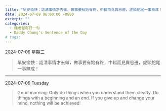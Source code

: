 ```yaml
---
title: "早安愉快：認清事情才去做，做事要有始有終，中輟而見異思遷，虎頭蛇尾一事無成！ <br> Good morning: Only do things when you understand them clearly. Do things with a beginning and an end. If you give up and change your mind, nothing will be achieved!"
date: 2024-07-09 06:00:00 +0800
excerpt: ""
categories:
  - 鍾老爸每日一句
  - Daddy Chung's Sentence of the Day
# tags:
---
```


2024-07-09 星期二

> 早安愉快：認清事情才去做，做事要有始有終，中輟而見異思遷，虎頭蛇尾一事無成！

---

2024-07-09 Tuesday

> Good morning: Only do things when you understand them clearly. Do things with a beginning and an end. If you give up and change your mind, nothing will be achieved!
